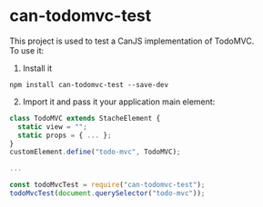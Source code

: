 # can-todomvc-test

This project is used to test a CanJS implementation of TodoMVC.  
To use it:

1. Install it

  ```
  npm install can-todomvc-test --save-dev
  ```

2. Import it and pass it your application main element:

  ```js
  class TodoMVC extends StacheElement {
    static view = "";
    static props = { ... };
  }
  customElement.define("todo-mvc", TodoMVC);

  ...
  
  const todoMvcTest = require("can-todomvc-test");
  todoMvcTest(document.querySelector("todo-mvc"));
  ```
